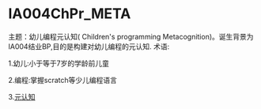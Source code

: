 # IA004ChPr_META
主题：幼儿编程元认知( Children's programming Metacognition)。诞生背景为IA004结业BP,目的是构建对幼儿编程的元认知.
术语:

  1.幼儿:小于等于7岁的学龄前儿童

  2.编程:掌握scratch等少儿编程语言
  
  3.[元认知](https://en.wikipedia.org/wiki/Metacognition)
